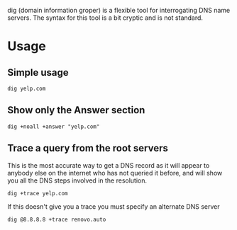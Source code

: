 dig (domain information groper) is a flexible tool for interrogating DNS name servers. The syntax for this tool is a bit cryptic and is not standard.

# Usage

## Simple usage

```
dig yelp.com
```

## Show only the Answer section

```
dig +noall +answer "yelp.com"
```

## Trace a query from the root servers

This is the most accurate way to get a DNS record as it will appear to anybody else on the internet who has not queried it before, and will show you all the DNS steps involved in the resolution.

```
dig +trace yelp.com
```

If this doesn't give you a trace you must specify an alternate DNS server

```
dig @8.8.8.8 +trace renovo.auto
```
